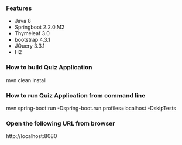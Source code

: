 ### Features
- Java 8
- Springboot 2.2.0.M2
- Thymeleaf 3.0
- bootstrap 4.3.1
- JQuery 3.3.1
- H2﻿

### How to build Quiz Application
mvn clean install

### How to run Quiz Application from command line
mvn spring-boot:run -Dspring-boot.run.profiles=localhost -DskipTests

### Open the following URL from browser
http://localhost:8080
